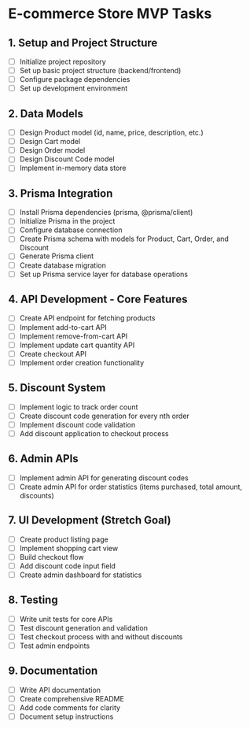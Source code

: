 # E-commerce Store MVP Tasks

## 1. Setup and Project Structure
- [ ] Initialize project repository
- [ ] Set up basic project structure (backend/frontend)
- [ ] Configure package dependencies
- [ ] Set up development environment

## 2. Data Models
- [ ] Design Product model (id, name, price, description, etc.)
- [ ] Design Cart model
- [ ] Design Order model
- [ ] Design Discount Code model
- [ ] Implement in-memory data store

## 3. Prisma Integration
- [ ] Install Prisma dependencies (prisma, @prisma/client)
- [ ] Initialize Prisma in the project
- [ ] Configure database connection
- [ ] Create Prisma schema with models for Product, Cart, Order, and Discount
- [ ] Generate Prisma client
- [ ] Create database migration
- [ ] Set up Prisma service layer for database operations

## 4. API Development - Core Features
- [ ] Create API endpoint for fetching products
- [ ] Implement add-to-cart API
- [ ] Implement remove-from-cart API
- [ ] Implement update cart quantity API
- [ ] Create checkout API
- [ ] Implement order creation functionality

## 5. Discount System
- [ ] Implement logic to track order count
- [ ] Create discount code generation for every nth order
- [ ] Implement discount code validation
- [ ] Add discount application to checkout process

## 6. Admin APIs
- [ ] Implement admin API for generating discount codes
- [ ] Create admin API for order statistics (items purchased, total amount, discounts)

## 7. UI Development (Stretch Goal)
- [ ] Create product listing page
- [ ] Implement shopping cart view
- [ ] Build checkout flow
- [ ] Add discount code input field
- [ ] Create admin dashboard for statistics

## 8. Testing
- [ ] Write unit tests for core APIs
- [ ] Test discount generation and validation
- [ ] Test checkout process with and without discounts
- [ ] Test admin endpoints

## 9. Documentation
- [ ] Write API documentation
- [ ] Create comprehensive README
- [ ] Add code comments for clarity
- [ ] Document setup instructions
